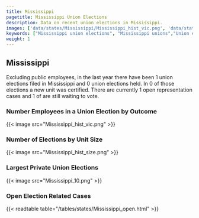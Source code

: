 ```yaml
---
title: Mississippi
pagetitle: Mississippi Union Elections
description: Data on recent union elections in Mississippi.
images: ['data/states/Mississippi/Mississippi_hist_vic.png', 'data/states/Mississippi/Mississippi_hist_size.png', 'data/states/Mississippi/Mississippi_10.png']
keywords: ["Mississippi union elections", "Mississippi unions","Union elections"]
weight: 1
---
```

##  Mississippi

Excluding public employees, in the last year there have been 1 union elections filed in Mississippi and 0 union elections held. In 0 of those elections a new unit was certified. There are currently 1 open representation cases and 1 of are still waiting to vote.

### Number Employees in a Union Election by Outcome
{{< image src="Mississippi_hist_vic.png" >}}

### Number of Elections by Unit Size
{{< image src="Mississippi_hist_size.png" >}}

### Largest Private Union Elections
{{< image src="Mississippi_10.png" >}}

### Open Election Related Cases
{{< readtable table="/tables/states/Mississippi_open.html" >}}

